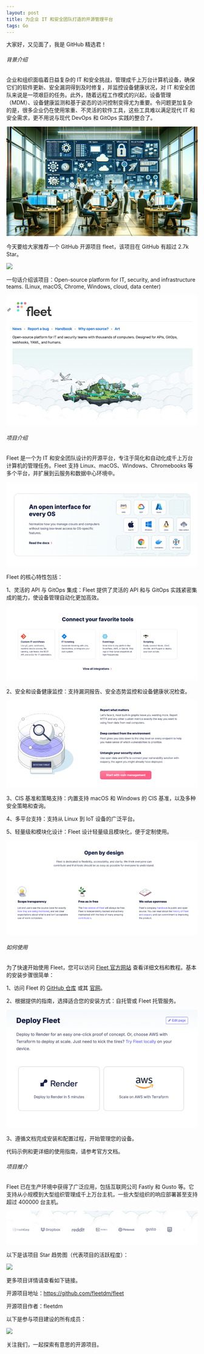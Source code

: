 ```yaml
---
layout: post
title: 为企业 IT 和安全团队打造的开源管理平台
tags: Go
---
```


大家好，又见面了，我是 GitHub 精选君！

###### 背景介绍

企业和组织面临着日益复杂的 IT 和安全挑战，管理成千上万台计算机设备，确保它们的软件更新、安全漏洞得到及时修复，并监控设备健康状况，对 IT 和安全团队来说是一项艰巨的任务。此外，随着远程工作模式的兴起，设备管理（MDM）、设备健康监测和基于姿态的访问控制变得尤为重要。令问题更加复杂的是，很多企业仍在使用笨重、不灵活的软件工具，这些工具难以满足现代 IT 和安全需求，更不用说与现代 DevOps 和 GitOps 实践的整合了。

![](https://raw.githubusercontent.com/ZhuPeng/pic/master/mac/compress_tmp-dd98d3b5ffee86cee55d13f8390d9a33.png)

今天要给大家推荐一个 GitHub 开源项目 fleet，该项目在 GitHub 有超过 2.7k Star。

![](https://stats.deeptrain.net/repo/fleetdm/fleet/?theme=light)

一句话介绍该项目：Open-source platform for IT, security, and infrastructure teams. (Linux, macOS, Chrome, Windows, cloud, data center)

![](https://raw.githubusercontent.com/ZhuPeng/pic/master/images/compress_image-20240801221154342.png)


###### 项目介绍

Fleet 是一个为 IT 和安全团队设计的开源平台，专注于简化和自动化成千上万台计算机的管理任务。Fleet 支持 Linux、macOS、Windows、Chromebooks 等多个平台，并扩展到云服务和数据中心环境中。

![](https://raw.githubusercontent.com/ZhuPeng/pic/master/images/compress_image-20240801221251031.png)

Fleet 的核心特性包括：

1、灵活的 API 与 GitOps 集成：Fleet 提供了灵活的 API 和与 GitOps 实践紧密集成的能力，使设备管理自动化更加高效。

![](https://raw.githubusercontent.com/ZhuPeng/pic/master/images/compress_image-20240801221448699.png)

2、安全和设备健康监控：支持漏洞报告、安全态势监控和设备健康状况检查。

![](https://raw.githubusercontent.com/ZhuPeng/pic/master/images/compress_image-20240801221511076.png)

3、CIS 基准和策略支持：内置支持 macOS 和 Windows 的 CIS 基准，以及多种安全策略和查询。

4、多平台支持：支持从 Linux 到 IoT 设备的广泛平台。

5、轻量级和模块化设计：Fleet 设计轻量级且模块化，便于定制使用。

![](https://raw.githubusercontent.com/ZhuPeng/pic/master/images/compress_image-20240801221525103.png)

###### 如何使用

为了快速开始使用 Fleet，您可以访问 [Fleet 官方网站](https://fleetdm.com) 查看详细文档和教程。基本的安装步骤很简单：

1、访问 Fleet 的 [GitHub 仓库](https://github.com/fleetdm/fleet) 或其 [官网](https://fleetdm.com/docs/get-started/tutorials-and-guides)。

2、根据提供的指南，选择适合您的安装方式：自托管或 Fleet 托管服务。

![](https://raw.githubusercontent.com/ZhuPeng/pic/master/images/compress_image-20240801221628861.png)

3、遵循文档完成安装和配置过程，开始管理您的设备。

代码示例和更详细的使用指南，请参考官方文档。

###### 项目推介

Fleet 已在生产环境中获得了广泛应用，包括互联网公司 Fastly 和 Gusto 等。它支持从小规模到大型组织管理成千上万台主机，一些大型组织的响应部署甚至支持超过 400000 台主机。

![](https://raw.githubusercontent.com/ZhuPeng/pic/master/images/compress_image-20240801221815770.png)

以下是该项目 Star 趋势图（代表项目的活跃程度）：

![](https://api.star-history.com/svg?repos=fleetdm/fleet&type=Timeline)

更多项目详情请查看如下链接。

开源项目地址：https://github.com/fleetdm/fleet 

开源项目作者：fleetdm

以下是参与项目建设的所有成员：

![](https://contrib.rocks/image?repo=fleetdm/fleet)

关注我们，一起探索有意思的开源项目。

